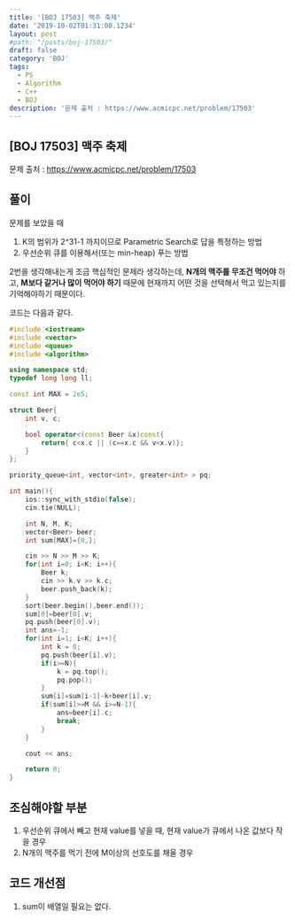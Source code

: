 ```yaml
---
title: '[BOJ 17503] 맥주 축제'
date: '2019-10-02T01:31:00.1234'
layout: post
#path: "/posts/boj-17503/"
draft: false
category: 'BOJ'
tags:
  - PS
  - Algorithm
  - C++
  - BOJ
description: '문제 출처 : https://www.acmicpc.net/problem/17503'
---
```


## [BOJ 17503] 맥주 축제

문제 출처 : https://www.acmicpc.net/problem/17503

## 풀이

문제를 보았을 때

1. K의 범위가 2^31-1 까지이므로 Parametric Search로 답을 특정하는 방법
2. 우선순위 큐를 이용해서(또는 min-heap) 푸는 방법

2번을 생각해내는게 조금 핵심적인 문제라 생각하는데, **N개의 맥주를 무조건 먹어야** 하고, **M보다 같거나 많이 먹어야 하기** 때문에 현재까지 어떤 것을 선택해서 먹고 있는지를 기억해야하기 때문이다.

코드는 다음과 같다.

```cpp {numberLines:true}
#include <iostream>
#include <vector>
#include <queue>
#include <algorithm>

using namespace std;
typedef long long ll;

const int MAX = 2e5;

struct Beer{
    int v, c;

    bool operator<(const Beer &x)const{
        return{ c<x.c || (c==x.c && v<x.v)};
    }
};

priority_queue<int, vector<int>, greater<int> > pq;

int main(){
    ios::sync_with_stdio(false);
    cin.tie(NULL);

    int N, M, K;
    vector<Beer> beer;
    int sum[MAX]={0,};

    cin >> N >> M >> K;
    for(int i=0; i<K; i++){
        Beer k;
        cin >> k.v >> k.c;
        beer.push_back(k);
    }
    sort(beer.begin(),beer.end());
    sum[0]=beer[0].v;
    pq.push(beer[0].v);
    int ans=-1;
    for(int i=1; i<K; i++){
        int k = 0;
        pq.push(beer[i].v);
        if(i>=N){
            k = pq.top();
            pq.pop();
        }
        sum[i]=sum[i-1]-k+beer[i].v;
        if(sum[i]>=M && i>=N-1){
            ans=beer[i].c;
            break;
        }
    }

    cout << ans;

    return 0;
}
```

## 조심해야할 부분

1. 우선순위 큐에서 빼고 현재 value를 넣을 때, 현재 value가 큐에서 나온 값보다 작을 경우
2. N개의 맥주를 먹기 전에 M이상의 선호도를 채울 경우

## 코드 개선점

1. sum이 배열일 필요는 없다.
